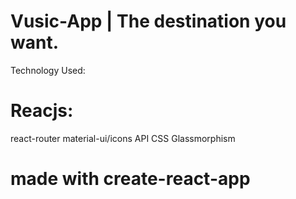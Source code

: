 # Vusic-App | The destination you want.

Technology Used:
# Reacjs:
 react-router
 material-ui/icons
 API
 CSS
 Glassmorphism

# made with create-react-app

